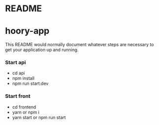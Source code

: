# README #
# hoory-app
This README would normally document whatever steps are necessary to get your application up and running.

### Start api ###

* cd api
* npm install
* npm run start:dev

### Start front ###

* cd frontend
* yarn or npm i
* yarn start or npm run start
